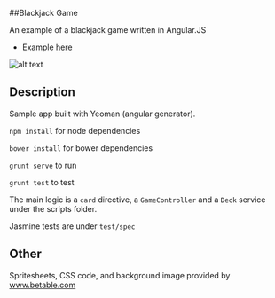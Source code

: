 ##Blackjack Game


An example of a blackjack game written in Angular.JS

  - Example [here](http://blackjack_dlwj.pancakeapps.com/)

![alt text](http://i.imgur.com/6jd8v8il.jpg "Logo Title Text 1")


Description
----

Sample app built with Yeoman (angular generator).

`npm install` for node dependencies

`bower install` for bower dependencies

`grunt serve` to run

`grunt test` to test

The main logic is a `card` directive, a `GameController` and a `Deck` service
under the scripts folder.

Jasmine tests are under `test/spec`

Other
----

Spritesheets, CSS code, and background image provided by www.betable.com

